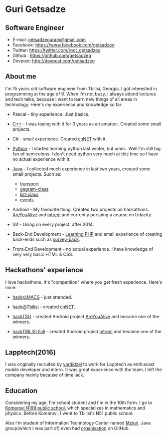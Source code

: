 Guri Getsadze
=============

Software Engineer
-----------------------
- E-mail: getsadzeguram@gmail.com
- Facebook: https://www.facebook.com/getsadzeg
- Twitter: https://twitter.com/root_getsadzeg
- Github : https://github.com/getsadzeg
- Devpost: http://devpost.com/getsadzeg

## About me
I'm 15 years old software engineer from Tbilisi, Georgia. I got interested in programming at the age of 9. When I'm not busy, I always attend lectures and tech talks, because I want to learn new things of all areas in technology. Here's my experience and knowledge so far:

* Pascal - tiny experience. Just basics.

* [C++](https://github.com/getsadzeg/cpp-codes) - I was toying with it for 3 years as an amateur. Created some small projects.

* C# - small experience. Created [cnNET](https://github.com/getsadzeg/cnNET) with it.

* [Python](https://github.com/getsadzeg/python-codes) - I started learning python last winter, but umm.. Well I'm still big fan of semicolons. I don't need python very much at this time so I have no actual experience with it.

* [Java](https://github.com/getsadzeg/java-codes) - I collected much experience in last two years, created some small projects. Such as:

   * [transport](https://github.com/getsadzeg/transport)
   * [gegram-class](https://github.com/getsadzeg/gegram-class)
   * [list-class](https://github.com/getsadzeg/list-class)
   * [events](https://github.com/getsadzeg/events)

* Android - My favourite thing. Created two projects on hackathons. [AreYouAlive](https://github.com/getsadzeg/AreYouAlive) and [mtredi](https://github.com/getsadzeg/mtredi) and currently pursuing a course on Udacity.

* Git - Using on every project, after 2014.

* Back-End Development - [Learning PHP](https://github.com/getsadzeg/php-codes) and small experience of creating back-ends such as [survey-back](https://github.com/getsadzeg/survey-back).
* Front-End Development - no actual experience. I have knowledge of very very basic HTML & CSS.

## Hackathons' experience
I love hackathons. It's "competition" where you get fresh experience. Here's mine:

* [hack@MACS](http://hackatmacs.devpost.com/) - just attended.

* [hack@Tbilisi](http://hacktbilisi.devpost.com/) - created [cnNET](https://github.com/getsadzeg/cnNET).

* [hackTSU](http://hacktsu.devpost.com/) - created Android project [AreYouAlive](https://github.com/getsadzeg/AreYouAlive) and became one of the winners.

* [hackTBILISI Fall](http://hacktbilisi2015.devpost.com/) - created Android project [mtredi](https://github.com/getsadzeg/mtredi) and became one of the winners.

## Lapptech(2016)
I was originally recruited by [vardidzel](https://github.com/vardidzel) to work for Lapptech as enthusiast mobile developer and intern. It was great experience with the team. I left the company mainly because of time lack.

## Education
Considering my age, I'm school student and I'm in the 10th form. I go to [Komarovi N199 public school](http://komarovi.edu.ge/), which specializes in mathematics and physics. Before Komarovi, I went to Tbilisi's N51 public school.

Also I'm student of Information Technology Center named [Mziuri](http://mziuri.ge/). Java group(which I was part of) even had [organisation](https://github.com/mziuri1) on GitHub.
